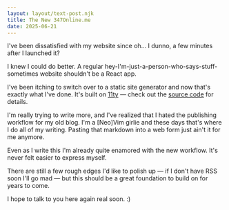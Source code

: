 ```yaml
---
layout: layout/text-post.njk
title: The New 347Online.me
date: 2025-06-21
---
```


I've been dissatisfied with my website since oh... I dunno, a few minutes after I launched it?

I knew I could do better. A regular hey-I'm-just-a-person-who-says-stuff-sometimes website shouldn't be a <span title="that's exactly what my old site was *shudder*">React app</span>.

I've been itching to switch over to a static site generator and now that's exactly what I've done.
It's built on [11ty](https://www.11ty.dev/) &mdash; check out the [source code](https://github.com/347Online/347Online.me) for details.

I'm really trying to write more, and I've realized that I hated the publishing workflow for my old blog.
I'm a \[Neo\]Vim girlie and these days that's where I do all of my writing. Pasting that markdown into a web form just ain't it for me anymore.

Even as I write this I'm already quite enamored with the new workflow.
It's never felt easier to express myself.

There are still a few rough edges I'd like to polish up &mdash; if I don't have RSS soon I'll go mad &mdash; but this should be a great foundation to build on for years to come.

I hope to talk to you here again real soon. :)
